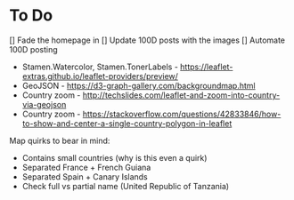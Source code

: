 # To Do

[] Fade the homepage in
[] Update 100D posts with the images
[] Automate 100D posting

- Stamen.Watercolor, Stamen.TonerLabels - https://leaflet-extras.github.io/leaflet-providers/preview/
- GeoJSON - https://d3-graph-gallery.com/backgroundmap.html
- Country zoom - http://techslides.com/leaflet-and-zoom-into-country-via-geojson
- Country zoom - https://stackoverflow.com/questions/42833846/how-to-show-and-center-a-single-country-polygon-in-leaflet

Map quirks to bear in mind:
- Contains small countries (why is this even a quirk)
- Separated France + French Guiana
- Separated Spain + Canary Islands
- Check full vs partial name (United Republic of Tanzania)